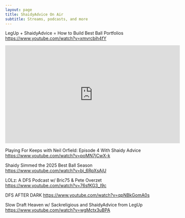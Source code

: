 ```yaml
---
layout: page
title: ShaidyAdvice On Air
subtitle: Streams, podcasts, and more  
---
```

LegUp + ShaidyAdvice = How to Build Best Ball Portfolios
https://www.youtube.com/watch?v=xmvrcbih4fY
<!--Embed video: LegUp + ShaidyAdvice = How to Build Best Ball Portfolios-->
<iframe width="560" height="315" src="https://www.youtube.com/embed/xmvrcbih4fY?si=T88jsGA2-2PicWeA" title="YouTube video player" frameborder="0" allow="accelerometer; autoplay; clipboard-write; encrypted-media; gyroscope; picture-in-picture; web-share" referrerpolicy="strict-origin-when-cross-origin" allowfullscreen></iframe>

Playing For Keeps with Neil Orfield: Episode 4 With Shaidy Advice
https://www.youtube.com/watch?v=poMN7jCwX-k

Shaidy Simmed the 2025 Best Ball Season
https://www.youtube.com/watch?v=bj_6RpXsAjU

LOLz: A DFS Podcast w/ Bric75 & Pete Overzet
https://www.youtube.com/watch?v=76sfKG3_I9c

DFS AFTER DARK
https://www.youtube.com/watch?v=qpNBkGomA0s

Slow Draft Heaven w/ Sackreligious and ShaidyAdvice from LegUp
https://www.youtube.com/watch?v=wgMctx3uBPA

